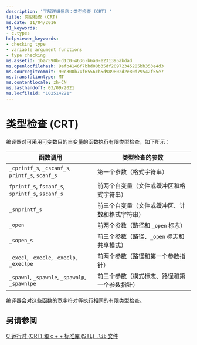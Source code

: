 ```yaml
---
description: '了解详细信息：类型检查 (CRT) '
title: 类型检查 (CRT)
ms.date: 11/04/2016
f1_keywords:
- c.types
helpviewer_keywords:
- checking type
- variable argument functions
- type checking
ms.assetid: 1ba7590b-d1c0-4636-b6a0-e231395abdad
ms.openlocfilehash: 9afb4146f7bbd08b35df20972345285bb353e4d3
ms.sourcegitcommit: 90c300b74f6556cb5d989802d2e80d79542f55e7
ms.translationtype: MT
ms.contentlocale: zh-CN
ms.lasthandoff: 03/09/2021
ms.locfileid: "102514221"
---
```

# <a name="type-checking-crt"></a>类型检查 (CRT)

编译器对可采用可变数目的自变量的函数执行有限类型检查，如下所示：

|函数调用|类型检查的参数|
|-------------------|-----------------------------|
|`_cprintf_s`, `_cscanf_s`, `printf_s`, `scanf_s`|第一个参数（格式字符串）|
|`fprintf_s`, `fscanf_s`, `sprintf_s`, `sscanf_s`|前两个自变量（文件或缓冲区和格式字符串）|
|`_snprintf_s`|前三个自变量（文件或缓冲区、计数和格式字符串）|
|`_open`|前两个参数（路径和 `_open` 标志）|
|`_sopen_s`|前三个参数（路径、`_open` 标志和共享模式）|
|`_execl`, `_execle`, `_execlp`, `_execlpe`|前两个参数（路径和第一个参数指针）|
|`_spawnl`, `_spawnle`, `_spawnlp`, `_spawnlpe`|前三个参数（模式标志、路径和第一个参数指针）|

编译器会对这些函数的宽字符对等执行相同的有限类型检查。

## <a name="see-also"></a>另请参阅

[C 运行时 (CRT) 和 c + + 标准库 (STL) `.lib` 文件](../c-runtime-library/crt-library-features.md)

